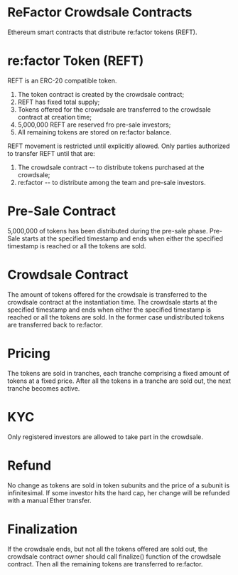 # ReFactor Crowdsale Contracts

Ethereum smart contracts that distribute re:factor tokens (REFT).

# re:factor Token (REFT)

REFT is an ERC-20 compatible token.
1.	The token contract is created by the crowdsale contract;
2.	REFT has fixed total supply;
3.	Tokens offered for the crowdsale are transferred to the crowdsale contract at creation time;
4.	5,000,000 REFT are reserved fro pre-sale investors;
5.	All remaining tokens are stored on re:factor balance.

REFT movement is restricted until explicitly allowed. Only parties authorized to transfer REFT until that are:
1.	The crowdsale contract -- to distribute tokens purchased at the crowdsale;
2.	re:factor -- to distribute among the team and pre-sale investors.

# Pre-Sale Contract
5,000,000 of tokens has been distributed during the pre-sale phase. Pre-Sale starts at the specified timestamp and ends when either the specified timestamp is reached or all the tokens are sold.

# Crowdsale Contract
The amount of tokens offered for the crowdsale is transferred to the crowdsale contract at the instantiation time. The crowdsale starts at the specified timestamp and ends when either the specified timestamp is reached or all the tokens are sold. In the former case undistributed tokens are transferred back to re:factor.

# Pricing
The tokens are sold in tranches, each tranche comprising a fixed amount of tokens at a fixed price. After all the tokens in a tranche are sold out, the next tranche becomes active.

# KYC
Only registered investors are allowed to take part in the crowdsale.

# Refund
No change as tokens are sold in token subunits and the price of a subunit is infinitesimal. If some investor hits the hard cap, her change will be refunded with a manual Ether transfer.

# Finalization
If the crowdsale ends, but not all the tokens offered are sold out, the crowdsale contract owner should call finalize() function of the crowdsale contract. Then all the remaining tokens are transferred to re:factor.
